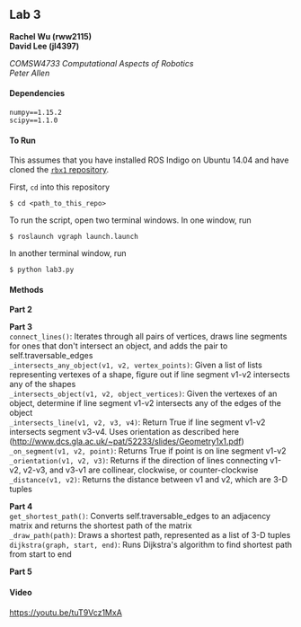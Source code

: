 ## Lab 3
**Rachel Wu (rww2115)**  
**David Lee (jl4397)**

*COMSW4733 Computational Aspects of Robotics*  
*Peter Allen*

#### Dependencies
```
numpy==1.15.2
scipy==1.1.0
```

#### To Run
This assumes that you have installed ROS Indigo on Ubuntu 14.04 and have cloned the [`rbx1` repository](https://github.com/pirobot/rbx1).

First, `cd` into this repository
```
$ cd <path_to_this_repo>
```

To run the script, open two terminal windows. In one window, run
```
$ roslaunch vgraph launch.launch
```

In another terminal window, run
```
$ python lab3.py
```

#### Methods
**Part 2**  

**Part 3**  
`connect_lines()`: Iterates through all pairs of vertices, draws line segments for ones that don't intersect an object, and adds the pair to self.traversable_edges  
`_intersects_any_object(v1, v2, vertex_points)`: Given a list of lists representing vertexes of a shape, figure out if line segment v1-v2 intersects any of the shapes  
`_intersects_object(v1, v2, object_vertices)`: Given the vertexes of an object, determine if line segment v1-v2 intersects any of the edges of the object  
`_intersects_line(v1, v2, v3, v4)`: Return True if line segment v1-v2 intersects segment v3-v4. Uses orientation as described here (http://www.dcs.gla.ac.uk/~pat/52233/slides/Geometry1x1.pdf)  
`_on_segment(v1, v2, point)`: Returns True if point is on line segment v1-v2  
`_orientation(v1, v2, v3)`: Returns if the direction of lines connecting v1-v2, v2-v3, and v3-v1 are collinear, clockwise, or counter-clockwise  
`_distance(v1, v2)`: Returns the distance between v1 and v2, which are 3-D tuples  

**Part 4**  
`get_shortest_path()`: Converts self.traversable_edges to an adjacency matrix and returns the shortest path of the matrix  
`_draw_path(path)`: Draws a shortest path, represented as a list of 3-D tuples  
`dijkstra(graph, start, end)`: Runs Dijkstra's algorithm to find shortest path from start to end  

**Part 5**  


#### Video
https://youtu.be/tuT9Vcz1MxA
